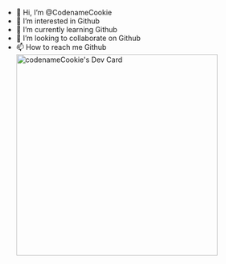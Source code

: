 - 👋 Hi, I’m @CodenameCookie
- 👀 I’m interested in Github
- 🌱 I’m currently learning Github
- 💞️ I’m looking to collaborate on Github
- 📫 How to reach me Github
<a href="https://app.daily.dev/codenamecookie2"><img src="https://api.daily.dev/devcards/4042107112ac4f20aba7931ae1a2b411.png?r=ttc" width="400" alt="codenameCookie's Dev Card"/></a>
<!---
CodenameCookie/CodenameCookie is a ✨ special ✨ repository because its `README.md` (this file) appears on your GitHub profile.
You can click the Preview link to take a look at your changes.
--->
